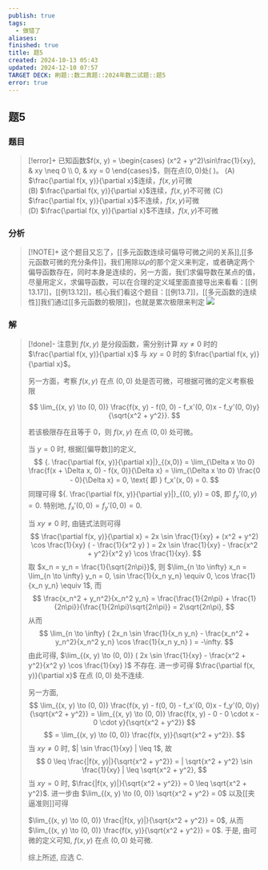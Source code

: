 ```yaml
---
publish: true
tags:
  - 做错了
aliases: 
finished: true
title: 题5
created: 2024-10-13 05:43
updated: 2024-12-10 07:57
TARGET DECK: 刷题::数二真题::2024年数二试题::题5
error: true
---
```

## 题5
### 题目
> [!error]+
> 已知函数$f(x, y) = \begin{cases} (x^2 + y^2)\sin\frac{1}{xy}, & xy \neq 0 \\ 0, & xy = 0 \end{cases}$，则在点$(0, 0)$处( )。
> (A) $\frac{\partial f(x, y)}{\partial x}$连续，$f(x, y)$可微  
> (B) $\frac{\partial f(x, y)}{\partial x}$连续，$f(x, y)$不可微
> (C) $\frac{\partial f(x, y)}{\partial x}$不连续，$f(x, y)$可微  
> (D) $\frac{\partial f(x, y)}{\partial x}$不连续，$f(x, y)$不可微
### 分析
> [!NOTE]+
> 这个题目又忘了，[[多元函数连续可偏导可微之间的关系]],[[多元函数可微的充分条件]]，我们用除以$\rho$的那个定义来判定，或者确定两个偏导函数存在，同时本身是连续的，另一方面，我们求偏导数在某点的值，尽量用定义，求偏导函数，可以在合理的定义域里面直接导出来看看：[[例13.17]]，[[例13.12]]，核心我们看这个题目：[[例13.7]]，[[多元函数的连续性]]我们通过[[多元函数的极限]]，也就是累次极限来判定
> ![](https://img.hwenyi.live/202412101609432.webp)
### 解
> [!done]-
> 注意到 $f(x, y)$ 是分段函数，需分别计算 $xy \neq 0$ 时的 $\frac{\partial f(x, y)}{\partial x}$ 与 $xy = 0$ 时的 $\frac{\partial f(x, y)}{\partial x}$。
> 
> 另一方面，考察 $f(x, y)$ 在点 $(0, 0)$ 处是否可微，可根据可微的定义考察极限
> 
> $$
> \lim_{(x, y) \to (0, 0)} \frac{f(x, y) - f(0, 0) - f_x'(0, 0)x - f_y'(0, 0)y}{\sqrt{x^2 + y^2}}.
> $$
> 
> 若该极限存在且等于 0，则 $f(x, y)$ 在点 $(0, 0)$ 处可微。
> 
> 当 $y = 0$ 时, 根据[[偏导数]]的定义,
> $$
> {. \frac{\partial f(x, y)}{\partial x}|}_{(x,0)} = \lim_{\Delta x \to 0} \frac{f(x + \Delta x, 0) - f(x, 0)}{\Delta x} = \lim_{\Delta x \to 0} \frac{0 - 0}{\Delta x} = 0, \text{ 即 } f_x'(x, 0) = 0.
> $$
> 同理可得 ${. \frac{\partial f(x, y)}{\partial y}|}_{(0, y)} = 0$, 即 $f_y'(0, y) = 0$. 特别地, $f_x'(0, 0) = f_y'(0, 0) = 0$.
> 
> 当 $xy \neq 0$ 时, 由链式法则可得
> $$
> \frac{\partial f(x, y)}{\partial x} = 2x \sin \frac{1}{xy} + (x^2 + y^2) \cos \frac{1}{xy} ( - \frac{1}{x^2 y} ) = 2x \sin \frac{1}{xy} - \frac{x^2 + y^2}{x^2 y} \cos \frac{1}{xy}.
> $$
> 取 $x_n = y_n = \frac{1}{\sqrt{2n\pi}}$, 则 $\lim_{n \to \infty} x_n = \lim_{n \to \infty} y_n = 0, \sin \frac{1}{x_n y_n} \equiv 0, \cos \frac{1}{x_n y_n} \equiv 1$, 而
> $$
> \frac{x_n^2 + y_n^2}{x_n^2 y_n} = \frac{\frac{1}{2n\pi} + \frac{1}{2n\pi}}{\frac{1}{2n\pi}\sqrt{2n\pi}} = 2\sqrt{2n\pi},
> $$
> 从而
> $$
> \lim_{n \to \infty} ( 2x_n \sin \frac{1}{x_n y_n} - \frac{x_n^2 + y_n^2}{x_n^2 y_n} \cos \frac{1}{x_n y_n} ) = -\infty.
> $$
> 由此可得, $\lim_{(x, y) \to (0, 0)} ( 2x \sin \frac{1}{xy} - \frac{x^2 + y^2}{x^2 y} \cos \frac{1}{xy} )$ 不存在. 进一步可得 $\frac{\partial f(x, y)}{\partial x}$ 在点 $(0, 0)$ 处不连续.
> 
> 另一方面,
> $$
> \lim_{(x, y) \to (0, 0)} \frac{f(x, y) - f(0, 0) - f_x'(0, 0)x - f_y'(0, 0)y}{\sqrt{x^2 + y^2}} = \lim_{(x, y) \to (0, 0)} \frac{f(x, y) - 0 - 0 \cdot x - 0 \cdot y}{\sqrt{x^2 + y^2}}
> $$
> $$
> = \lim_{(x, y) \to (0, 0)} \frac{f(x, y)}{\sqrt{x^2 + y^2}}.
> $$
> 当 $xy \neq 0$ 时, $| \sin \frac{1}{xy} | \leq 1$, 故
> $$
> 0 \leq \frac{|f(x, y)|}{\sqrt{x^2 + y^2}} = | \sqrt{x^2 + y^2} \sin \frac{1}{xy} | \leq \sqrt{x^2 + y^2},
> $$
> 当 $xy = 0$ 时, $\frac{|f(x, y)|}{\sqrt{x^2 + y^2}} = 0 \leq \sqrt{x^2 + y^2}$. 进一步由 $\lim_{(x, y) \to (0, 0)} \sqrt{x^2 + y^2} = 0$ 以及[[夹逼准则]]可得
> 
> $\lim_{(x, y) \to (0, 0)} \frac{|f(x, y)|}{\sqrt{x^2 + y^2}} = 0$, 从而 $\lim_{(x, y) \to (0, 0)} \frac{f(x, y)}{\sqrt{x^2 + y^2}} = 0$. 于是, 由可微的定义可知, $f(x, y)$ 在点 $(0, 0)$ 处可微.
> 
> 综上所述, 应选 C.